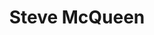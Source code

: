 ---
title: Steve McQueen
category: paintings
series: pop
year: 2012
image: steve2.jpg
size: 
materials: oil on canvas
---
